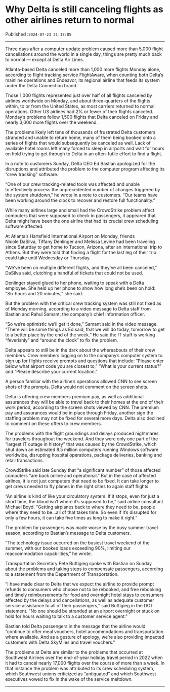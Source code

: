 # Why Delta is still canceling flights as other airlines return to normal

Published :`2024-07-23 21:17:05`

---

Three days after a computer update problem caused more than 5,000 flight cancellations around the world in a single day, things are pretty much back to normal — except at Delta Air Lines.

Atlanta-based Delta canceled more than 1,000 more flights Monday alone, according to flight tracking service FlightAware, when counting both Delta’s mainline operations and Endeavor, its regional airline that feeds its system under the Delta Connection brand.

Those 1,000 flights represented just over half of all flights canceled by airlines worldwide on Monday, and about three-quarters of the flights within, to or from the United States, as most carriers returned to normal operations. Other US airlines had 2% or fewer of their flights canceled. Monday’s problems follow 1,500 flights that Delta canceled on Friday and nearly 3,000 more flights over the weekend.

The problems likely left tens of thousands of frustrated Delta customers stranded and unable to return home, many of them being booked onto a series of flights that would subsequently be canceled as well. Lack of available hotel rooms left many forced to sleep in airports and wait for hours on hold trying to get through to Delta in an often-futile effort to find a flight.

In a note to customers Sunday, Delta CEO Ed Bastian apologized for the disruptions and attributed the problem to the computer program affecting its “crew tracking” software.

“One of our crew tracking-related tools was affected and unable to effectively process the unprecedented number of changes triggered by the system shutdown,” he wrote in a note to customers. “Our teams have been working around the clock to recover and restore full functionality.”

While many airlines large and small had the CrowdStrike problem affect computers that were supposed to check in passengers, it appeared that Delta might have been the one airline that had its crucial crew scheduling software affected.

At Atlanta’s Hartsfield International Airport on Monday, friends Nicole DaSilva, Tiffany Denlinger and Melissa Levine had been traveling since Saturday to get home to Tucson, Arizona, after an international trip to Athens. But they were told that finding a flight for the last leg of their trip could take until Wednesday or Thursday.

“We’ve been on multiple different flights, and they’ve all been canceled,” DaSilva said, clutching a handful of tickets that could not be used.

Denlinger stayed glued to her phone, waiting to speak with a Delta employee. She held up her phone to show how long she’s been on hold: “Six hours and 20 minutes,” she said.

But the problem with the critical crew tracking system was still not fixed as of Monday morning, according to a video message to Delta staff from Bastian and Rahul Samant, the company’s chief information officer.

“So we’re optimistic we’ll get it done,” Samant said in the video message. “There will be some things as Ed said, that we will do today, tomorrow to get to a better place by the end of the week.” He said the IT staff is working “feverishly” and “around the clock” to fix the problem.

Delta appears to still be in the dark about the whereabouts of their crew members. Crew members logging on to the company’s computer system to sign up for flights receive prompts and questions that include: “Please enter below what airport code you are closest to,” “What is your current status?” and “Please describe your current location.”

A person familiar with the airline’s operations allowed CNN to see screen shots of the prompts. Delta would not comment on the screen shots.

Delta is offering crew members premium pay, as well as additional assurances they will be able to travel back to their homes at the end of their work period, according to the screen shots viewed by CNN. The premium pay and assurances would be in place through Friday, another sign the staffing problem may not be fixed for several more days. Delta also declined to comment on these offers to crew members.

The problems with the flight groundings and delays produced nightmares for travelers throughout the weekend. And they were only one part of the “largest IT outage in history” that was caused by the CrowdStrike, which shut down an estimated 8.5 million computers running Windows software worldwide, disrupting hospital operations, package deliveries, banking and retail transactions.

CrowdStrike said late Sunday that “a significant number” of those affected computers “are back online and operational.” But in the case of affected airlines, it is not just computers that need to be fixed. It can take longer to get crews needed to fly planes in the right cities to again staff flights.

“An airline is kind of like your circulatory system. If it stops, even for just a short time, the blood isn’t where it’s supposed to be,” said airline consultant Michael Boyd. “Getting airplanes back to where they need to be, people where they need to be…all of that takes time. So even if it’s disrupted for only a few hours, it can take five times as long to make it right.”

The problem for passengers was made worse by the busy summer travel season, according to Bastian’s message to Delta customers.

“The technology issue occurred on the busiest travel weekend of the summer, with our booked loads exceeding 90%, limiting our reaccommodation capabilities,” he wrote.

Transportation Secretary Pete Buttigieg spoke with Bastian on Sunday about the problems and taking steps to compensate passengers, according to a statement from the Department of Transportation.

“I have made clear to Delta that we expect the airline to provide prompt refunds to consumers who choose not to be rebooked, and free rebooking and timely reimbursements for food and overnight hotel stays to consumers affected by the delays and cancellations, as well as adequate customer service assistance to all of their passengers,” said Buttigieg in the DOT statement. “No one should be stranded at an airport overnight or stuck on hold for hours waiting to talk to a customer service agent.”

Bastian told Delta passengers in the message that the airline would “continue to offer meal vouchers, hotel accommodations and transportation where available. And as a gesture of apology, we’re also providing impacted customers with Delta SkyMiles and travel vouchers.”

The problems at Delta are similar to the problems that occurred at Southwest Airlines over the end-of-year holiday travel period in 2022 when it had to cancel nearly 17,000 flights over the course of more than a week. In that instance the problem was attributed to its crew scheduling system, which Southwest unions criticized as “antiquated” and which Southwest executives vowed to fix in the wake of the service meltdown.

---

